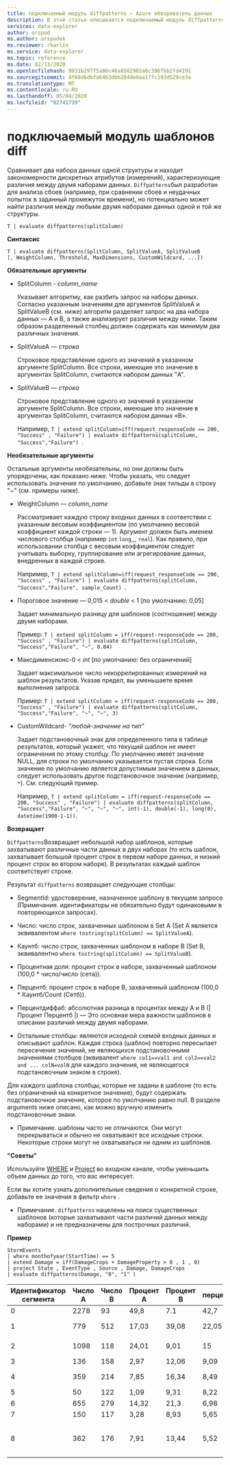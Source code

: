 ```yaml
---
title: подключаемый модуль diffpatterns — Azure обозреватель данных
description: В этой статье описывается подключаемый модуль diffpatterns в Azure обозреватель данных.
services: data-explorer
author: orspod
ms.author: orspodek
ms.reviewer: rkarlin
ms.service: data-explorer
ms.topic: reference
ms.date: 02/13/2020
ms.openlocfilehash: 9931b297f5a86c46a8502902a6c396fbb2fd4191
ms.sourcegitcommit: 4f68d6dbfa6463dbb284de0aa17fc193d529ce3a
ms.translationtype: MT
ms.contentlocale: ru-RU
ms.lasthandoff: 05/04/2020
ms.locfileid: "82741739"
---
```

# <a name="diff-patterns-plugin"></a>подключаемый модуль шаблонов diff

Сравнивает два набора данных одной структуры и находит закономерности дискретных атрибутов (измерений), характеризующие различия между двумя наборами данных.
 `Diffpatterns`был разработан для анализа сбоев (например, при сравнении сбоев и неудачных попыток в заданный промежуток времени), но потенциально может найти различия между любыми двумя наборами данных одной и той же структуры. 

```kusto
T | evaluate diffpatterns(splitColumn)
```


**Синтаксис**

`T | evaluate diffpatterns(SplitColumn, SplitValueA, SplitValueB [, WeightColumn, Threshold, MaxDimensions, CustomWildcard, ...])` 

**Обязательные аргументы**

* SplitColumn - *column_name*

    Указывает алгоритму, как разбить запрос на наборы данных. Согласно указанным значениям для аргументов SplitValueA и SplitValueB (см. ниже) алгоритм разделяет запрос на два набора данных — A и B, а также анализирует различия между ними. Таким образом разделенный столбец должен содержать как минимум два различных значения.

* SplitValueA — *строка*

    Строковое представление одного из значений в указанном аргументе SplitColumn. Все строки, имеющие это значение в аргументах SplitColumn, считаются набором данных "A".

* SplitValueB — *строка*

    Строковое представление одного из значений в указанном аргументе SplitColumn. Все строки, имеющие это значение в аргументах SplitColumn, считаются набором данных «B».

    Например, `T | extend splitColumn=iff(request_responseCode == 200, "Success" , "Failure") | evaluate diffpatterns(splitColumn, "Success","Failure") `.

**Необязательные аргументы**

Остальные аргументы необязательны, но они должны быть упорядочены, как показано ниже. Чтобы указать, что следует использовать значение по умолчанию, добавьте знак тильды в строку "~" (см. примеры ниже).

* WeightColumn — *column_name*

    Рассматривает каждую строку входных данных в соответствии с указанным весовым коэффициентом (по умолчанию весовой коэффициент каждой строки — 1). Аргумент должен быть именем числового столбца (например `int` `long`,,, `real`).
    Как правило, при использовании столбца с весовым коэффициентом следует учитывать выборку, группирование или агрегирование данных, внедренных в каждой строке.
    
    Например, `T | extend splitColumn=iff(request_responseCode == 200, "Success" , "Failure") | evaluate diffpatterns(splitColumn, "Success","Failure", sample_Count) `.

* Пороговое значение — 0,015 < *double* < 1 [по умолчанию: 0,05]

    Задает минимальную разницу для шаблонов (соотношение) между двумя наборами.

    Пример: `T | extend splitColumn = iff(request-responseCode == 200, "Success" , "Failure") | evaluate diffpatterns(splitColumn, "Success","Failure", "~", 0.04)`

* Максдименсионс-0 < *int* [по умолчанию: без ограничений]

    Задает максимальное число некоррелированных измерений на шаблон результатов. Указав предел, вы уменьшаете время выполнения запроса.

    Пример: `T | extend splitColumn = iff(request-responseCode == 200, "Success" , "Failure") | evaluate diffpatterns(splitColumn, "Success","Failure", "~", "~", 3)`

* CustomWildcard- *"любой-значение на тип"*

    Задает подстановочный знак для определенного типа в таблице результатов, который укажет, что текущий шаблон не имеет ограничения по этому столбцу.
    По умолчанию имеет значение NULL, для строки по умолчанию указывается пустая строка. Если значение по умолчанию является допустимым значением в данных, следует использовать другое подстановочное значение (например, `*`).
    См. следующий пример.

    Например, `T | extend splitColumn = iff(request-responseCode == 200, "Success" , "Failure") | evaluate diffpatterns(splitColumn, "Success","Failure", "~", "~", "~", int(-1), double(-1), long(0), datetime(1900-1-1))`.

**Возвращает**

`Diffpatterns`Возвращает небольшой набор шаблонов, которые захватывают различные части данных в двух наборах (то есть шаблон, захватывает большой процент строк в первом наборе данных, и низкий процент строк во втором наборе). В результатах каждый шаблон соответствует строке.

Результат `diffpatterns` возвращает следующие столбцы:

* SegmentId: удостоверение, назначенное шаблону в текущем запросе (Примечание. идентификаторы не обязательно будут одинаковыми в повторяющихся запросах).

* Число: число строк, захваченных шаблоном в Set A (Set A является эквивалентом `where tostring(splitColumn) == SplitValueA`).

* Каунтб: число строк, захваченных шаблоном в наборе B (Set B, эквивалентно `where tostring(splitColumn) == SplitValueB`).

* Процентная доля: процент строк в наборе, захваченный шаблоном (100,0 * число/число (сета)).

* Перцентб: процент строк в наборе B, захваченный шаблоном (100,0 * Каунтб/Count (Сетб)).

* Перцентдиффаб: абсолютная разница в процентах между A и B (| Процент Перцентб |) — Это основная мера важности шаблонов в описании различий между двумя наборами.

* Остальные столбцы: являются исходной схемой входных данных и описывают шаблон. Каждая строка (шаблон) повторно пересылает пересечение значений, не являющихся подстановочными значениями столбцов (эквивалент `where col1==val1 and col2==val2 and ... colN=valN` для каждого значения, не являющегося подстановочным знаком в строке).

Для каждого шаблона столбцы, которые не заданы в шаблоне (то есть без ограничений на конкретное значение), будут содержать подстановочное значение, которое по умолчанию равно null. В разделе arguments ниже описано, как можно вручную изменить подстановочные знаки.

* Примечание. шаблоны часто не отличаются. Они могут перекрываться и обычно не охватывают все исходные строки. Некоторые строки могут не охватываться ни одним из шаблонов.


**"Советы"**

Используйте [WHERE](./whereoperator.md) и [Project](./projectoperator.md) во входном канале, чтобы уменьшить объем данных до того, что вас интересует.

Если вы хотите узнать дополнительные сведения о конкретной строке, добавьте ее значения в фильтр `where` .

* Примечание. `diffpatterns` нацелены на поиск существенных шаблонов (которые захватывают части различий данных между наборами) и не предназначены для построчных различий.

**Пример**

```kusto
StormEvents 
| where monthofyear(StartTime) == 5
| extend Damage = iff(DamageCrops + DamageProperty > 0 , 1 , 0)
| project State , EventType , Source , Damage, DamageCrops
| evaluate diffpatterns(Damage, "0", "1" )
```

|Идентификатор сегмента|Число A|Число B|Процент A|Процент B|перцентдиффаб|Область|EventType|Источник|DamageCrops|
|---|---|---|---|---|---|---|---|---|---|
|0|2278|93|49,8|7.1|42,7||Град||0|
|1|779|512|17,03|39,08|22,05||Шквалистый ветер|||
|2|1098|118|24,01|9,01|15|||Подготовленный корректировщик|0|
|3|136|158|2,97|12,06|9,09|||Газета||
|4|359|214|7,85|16,34|8,49||Внезапное наводнение|||
|5|50|122|1,09|9,31|8,22|Айова||||
|6|655|279|14,32|21,3|6,98|||Правоприменение||
|7|150|117|3,28|8,93|5,65||Наводнение|||
|8|362|176|7,91|13,44|5,52|||Специалист по управлению в чрезвычайных ситуациях||
